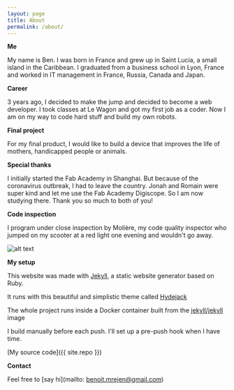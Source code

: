 ```yaml
---
layout: page
title: About
permalink: /about/
---
```

**Me**


My name is Ben. I was born in France and grew up in Saint Lucia, a small island in the Caribbean.
I graduated from a business school in Lyon, France and worked in IT management in France, Russia, Canada and Japan.

**Career**


3 years ago, I decided to make the jump and decided to become a web developer. I took classes at Le Wagon and got my first job as a coder.
Now I am on my way to code hard stuff and build my own robots.

**Final project**


For my final product, I would like to build a device that improves the life of mothers, handicapped people or animals.

**Special thanks**


I initially started the Fab Academy in Shanghai. But because of the coronavirus outbreak, I had to leave the country. Jonah and Romain were super kind and let me use the Fab Academy Digiscope. So I am now studying there. 
Thank you so much to both of you!


**Code inspection**


I program under close inspection by Molière, my code quality inspector who jumped on my scooter at a red light one evening and wouldn't go away.


![alt text](https://avatars0.githubusercontent.com/u/20118433?s=460&v=4 "Ben and Molière")

**My setup**


This website was made with [Jekyll](https://github.com/jekyll/jekyll), a static website generator based on Ruby.

It runs with this beautiful and simplistic theme called [Hydejack](https://hydejack.com)

The whole project runs inside a Docker container built from the [jekyll/jekyll](https://hub.docker.com/r/jekyll/jekyll/) image

I build manually before each push. I'll set up a pre-push hook when I have time.

[My source code]({{ site.repo }})

**Contact**


Feel free to [say hi](mailto: benoit.mrejen@gmail.com)
